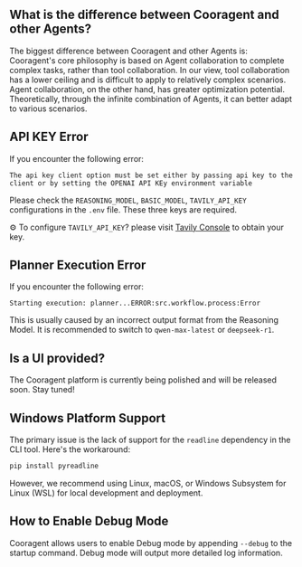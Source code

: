 ## What is the difference between Cooragent and other Agents?

The biggest difference between Cooragent and other Agents is: Cooragent's core philosophy is based on Agent collaboration to complete complex tasks, rather than tool collaboration. In our view, tool collaboration has a lower ceiling and is difficult to apply to relatively complex scenarios. Agent collaboration, on the other hand, has greater optimization potential. Theoretically, through the infinite combination of Agents, it can better adapt to various scenarios.

## API KEY Error

If you encounter the following error:
```
The api key client option must be set either by passing api key to the client or by setting the OPENAI API KEy environment variable
```
Please check the `REASONING_MODEL`, `BASIC_MODEL`, `TAVILY_API_KEY` configurations in the `.env` file. These three keys are required.

⚙️ To configure `TAVILY_API_KEY`? please visit [Tavily Console](https://app.tavily.com/home) to obtain your key.  

## Planner Execution Error

If you encounter the following error:
```
Starting execution: planner...ERROR:src.workflow.process:Error
```
This is usually caused by an incorrect output format from the Reasoning Model. It is recommended to switch to `qwen-max-latest` or `deepseek-r1`.

## Is a UI provided?

The Cooragent platform is currently being polished and will be released soon. Stay tuned!

## Windows Platform Support

The primary issue is the lack of support for the `readline` dependency in the CLI tool. Here's the workaround:
```bash
pip install pyreadline
```

However, we recommend using Linux, macOS, or Windows Subsystem for Linux (WSL) for local development and deployment.

## How to Enable Debug Mode
Cooragent allows users to enable Debug mode by appending `--debug` to the startup command. Debug mode will output more detailed log information.

